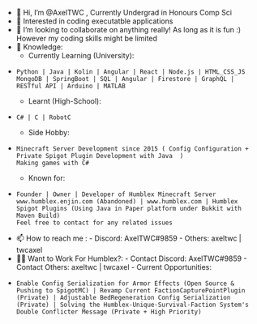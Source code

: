 - 👋 Hi, I’m @AxelTWC , Currently Undergrad in Honours Comp Sci
- 👀 Interested in coding executatble applications
- 💞️ I’m looking to collaborate on anything really! As long as it is fun :) However my coding skills might be limited 
- 🌱 Knowledge: 
  - Currently Learning (University):
-     Python | Java | Kolin | Angular | React | Node.js | HTML_CSS_JS 
      MongoDB | SpringBoot | SQL | Angular | Firestore | GraphQL | RESTful API | Arduino | MATLAB
  - Learnt (High-School):
-     C# | C | RobotC 
  - Side Hobby:
-     Minecraft Server Development since 2015 ( Config Configuration + Private Spigot Plugin Development with Java  )
      Making games with C#
  - Known for:
-     Founder | Owner | Developer of Humblex Minecraft Server
      www.humblex.enjin.com (Abandoned) | www.humblex.com | Humblex Spigot Plugins (Using Java in Paper platform under Bukkit with Maven Build)
      Feel free to contact for any related issues
- 📫 How to reach me :
      - Discord: AxelTWC#9859
      - Others: axeltwc | twcaxel
- 👨‍💻 Want to Work For Humblex?:
      - Contact Discord: AxelTWC#9859
      - Contact Others: axeltwc | twcaxel 
      - Current Opportunities:
-     Enable Config Serialization for Armor Effects (Open Source & Pushing to SpigotMC) | Revamp Current FactionCapturePointPlugin (Private) | Adjustable BedRegeneration Config Serialization (Private) | Solving the Humblex-Unique-Survival-Faction System's Double Conflicter Message (Private + High Priority)
<!---
AxelTWC/AxelTWC is a ✨ special ✨ repository because its `README.md` (this file) appears on your GitHub profile.
You can click the Preview link to take a look at your changes.
--->

